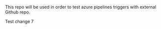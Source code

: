 This repo will be used in order to test azure pipelines triggers with external Github repo.

Test change 7